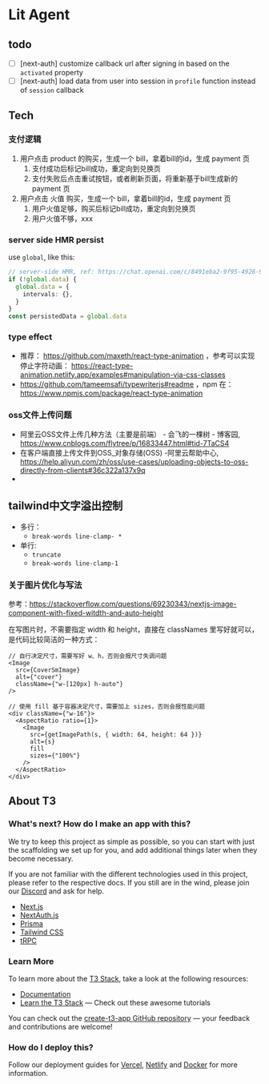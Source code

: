 # Lit Agent

## todo

- [ ] [next-auth] customize callback url after signing in based on the `activated` property
- [ ] [next-auth] load data from user into session in `profile` function instead of `session` callback

## Tech

### 支付逻辑

1. 用户点击 product 的购买，生成一个 bill，拿着bill的id，生成 payment 页
	1. 支付成功后标记bill成功，重定向到兑换页
	2. 支付失败后点击重试按钮，或者刷新页面，将重新基于bill生成新的 payment 页
2. 用户点击 火值 购买，生成一个 bill，拿着bill的id，生成 payment 页
	1. 用户火值足够，购买后标记bill成功，重定向到兑换页
	2. 用户火值不够，xxx

### server side HMR persist

use `global`, like this:

```ts
// server-side HMR, ref: https://chat.openai.com/c/8491eba2-9f95-4926-9b20-f6ffaa9e6915
if (!global.data) {
  global.data = {
    intervals: {},
  }
}
const persistedData = global.data
```

### type effect

- 推荐： https://github.com/maxeth/react-type-animation
  ，参考可以实现停止字符动画： https://react-type-animation.netlify.app/examples#manipulation-via-css-classes
- https://github.com/tameemsafi/typewriterjs#readme ，npm 在：https://www.npmjs.com/package/react-type-animation

### oss文件上传问题

- 阿里云OSS文件上传几种方法（主要是前端） - 会飞的一棵树 -
  博客园, https://www.cnblogs.com/flytree/p/16833447.html#tid-7TaCS4
- 在客户端直接上传文件到OSS_对象存储(OSS)
  -阿里云帮助中心, https://help.aliyun.com/zh/oss/use-cases/uploading-objects-to-oss-directly-from-clients#36c322a137x9q
-

## tailwind中文字溢出控制

- 多行：
	- `break-words line-clamp- *`
- 单行:
	- `truncate`
	- `break-words line-clamp-1`

### 关于图片优化与写法

参考：https://stackoverflow.com/questions/69230343/nextjs-image-component-with-fixed-witdth-and-auto-height

在写图片时，不需要指定 width 和 height，直接在 classNames 里写好就可以，是代码比较简洁的一种方式：

```tsx
// 自行决定尺寸，需要写好 w、h，否则会报尺寸失调问题
<Image
  src={CoverSmImage}
  alt={"cover"}
  className={"w-[120px] h-auto"}
/>

// 使用 fill 基于容器决定尺寸，需要加上 sizes，否则会报性能问题
<div className={"w-16"}>
  <AspectRatio ratio={1}>
    <Image
      src={getImagePath(s, { width: 64, height: 64 })}
      alt={s}
      fill
      sizes={"100%"}
    />
  </AspectRatio>
</div>
```

## About T3

### What's next? How do I make an app with this?

We try to keep this project as simple as possible, so you can start with just the scaffolding we set up for you, and add
additional things later when they become necessary.

If you are not familiar with the different technologies used in this project, please refer to the respective docs. If
you still are in the wind, please join our [Discord](https://t3.gg/discord) and ask for help.

- [Next.js](https://nextjs.org)
- [NextAuth.js](https://next-auth.js.org)
- [Prisma](https://prisma.io)
- [Tailwind CSS](https://tailwindcss.com)
- [tRPC](https://trpc.io)

### Learn More

To learn more about the [T3 Stack](https://create.t3.gg/), take a look at the following resources:

- [Documentation](https://create.t3.gg/)
- [Learn the T3 Stack](https://create.t3.gg/en/faq#what-learning-resources-are-currently-available) — Check out these
  awesome tutorials

You can check out the [create-t3-app GitHub repository](https://github.com/t3-oss/create-t3-app) — your feedback and
contributions are welcome!

### How do I deploy this?

Follow our deployment guides
for [Vercel](https://create.t3.gg/en/deployment/vercel), [Netlify](https://create.t3.gg/en/deployment/netlify)
and [Docker](https://create.t3.gg/en/deployment/docker) for more information.
